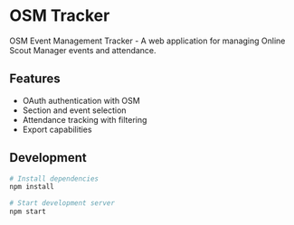 # OSM Tracker

OSM Event Management Tracker - A web application for managing Online Scout Manager events and attendance.

## Features

- OAuth authentication with OSM
- Section and event selection
- Attendance tracking with filtering
- Export capabilities

## Development

```bash
# Install dependencies
npm install

# Start development server
npm start
```
